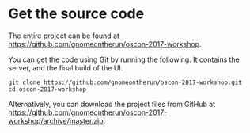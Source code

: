 # Get the source code

The entire project can be found at https://github.com/gnomeontherun/oscon-2017-workshop.

You can get the code using Git by running the following. It contains the server, and the final build of the UI.

```
git clone https://github.com/gnomeontherun/oscon-2017-workshop.git
cd oscon-2017-workshop
```

Alternatively, you can download the project files from GitHub at https://github.com/gnomeontherun/oscon-2017-workshop/archive/master.zip.